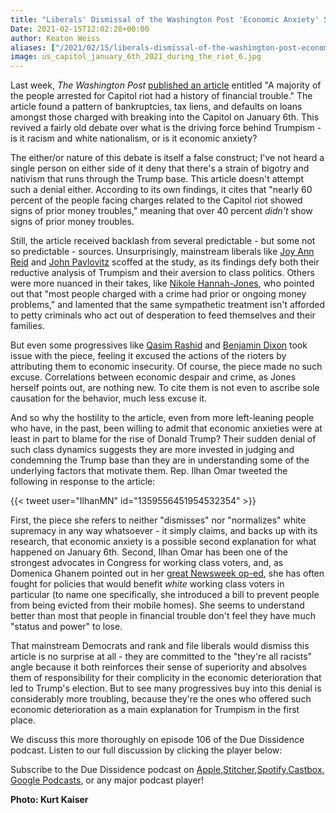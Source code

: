 ```yaml
---
title: "Liberals' Dismissal of the Washington Post 'Economic Anxiety' Study is Predictable and Wrong"
Date: 2021-02-15T12:02:28+00:00
author: Keaton Weiss
aliases: ["/2021/02/15/liberals-dismissal-of-the-washington-post-economic-anxiety-study-is-predictable-and-wrong"]
image: us_capitol_january_6th_2021_during_the_riot_6.jpg
---
```


Last week, *The Washington Post* [published an article](https://www.washingtonpost.com/business/2021/02/10/capitol-insurrectionists-jenna-ryan-financial-problems/) entitled "A majority of the people arrested for Capitol riot had a history of financial trouble." The article found a pattern of bankruptcies, tax liens, and defaults on loans amongst those charged with breaking into the Capitol on January 6th. This revived a fairly old debate over what is the driving force behind Trumpism - is it racism and white nationalism, or is it economic anxiety?

The either/or nature of this debate is itself a false construct; I've not heard a single person on either side of it deny that there's a strain of bigotry and nativism that runs through the Trump base. This article doesn't attempt such a denial either. According to its own findings, it cites that "nearly 60 percent of the people facing charges related to the Capitol riot showed signs of prior money troubles," meaning that over 40 percent *didn't* show signs of prior money troubles.

Still, the article received backlash from several predictable - but some not so predictable - sources. Unsurprisingly, mainstream liberals like [Joy Ann Reid](https://twitter.com/JoyAnnReid/status/1359695992694575113) and [John Pavlovitz](https://twitter.com/johnpavlovitz/status/1359543399922163715) scoffed at the study, as its findings defy both their reductive analysis of Trumpism and their aversion to class politics. Others were more nuanced in their takes, like [Nikole Hannah-Jones](https://twitter.com/nhannahjones/status/1359555187510280194), who pointed out that "most people charged with a crime had prior or ongoing money problems," and lamented that the same sympathetic treatment isn't afforded to petty criminals who act out of desperation to feed themselves and their families. 

But even some progressives like [Qasim Rashid](https://twitter.com/QasimRashid) and [Benjamin Dixon](https://twitter.com/BenjaminPDixon/status/1359969902891827201) took issue with the piece, feeling it excused the actions of the rioters by attributing them to economic insecurity. Of course, the piece made no such excuse. Correlations between economic despair and crime, as Jones herself points out, are nothing new. To cite them is not even to ascribe sole causation for the behavior, much less excuse it.

And so why the hostility to the article, even from more left-leaning people who have, in the past, been willing to admit that economic anxieties were at least in part to blame for the rise of Donald Trump? Their sudden denial of such class dynamics suggests they are more invested in judging and condemning the Trump base than they are in understanding some of the underlying factors that motivate them. Rep. Ilhan Omar tweeted the following in response to the article:

{{< tweet user="IlhanMN" id="1359556451954532354" >}}

First, the piece she refers to neither "dismisses" nor "normalizes" white supremacy in any way whatsoever - it simply claims, and backs up with its research, that economic anxiety is a possible second explanation for what happened on January 6th. Second, Ilhan Omar has been one of the strongest advocates in Congress for working class voters, and, as Domenica Ghanem pointed out in her [great Newsweek op-ed](https://www.newsweek.com/ilhan-omar-fights-white-working-class-1451330), she has often fought for policies that would benefit *white* working class voters in particular (to name one specifically, she introduced a bill to prevent people from being evicted from their mobile homes). She seems to understand better than most that people in financial trouble don't feel they have much "status and power" to lose.

That mainstream Democrats and rank and file liberals would dismiss this article is no surprise at all - they are committed to the "they're all racists" angle because it both reinforces their sense of superiority and absolves them of responsibility for their complicity in the economic deterioration that led to Trump's election. But to see many progressives buy into this denial is considerably more troubling, because they're the ones who offered such economic deterioration as a main explanation for Trumpism in the first place.

We discuss this more thoroughly on episode 106 of the Due Dissidence podcast. Listen to our full discussion by clicking the player below:

Subscribe to the Due Dissidence podcast on [Apple,](https://podcasts.apple.com/us/podcast/due-dissidence/id1457244081)[Stitcher](https://www.stitcher.com/podcast/due-dissidence)[,](https://podcasts.apple.com/us/podcast/due-dissidence/id1457244081)[Spotify](https://open.spotify.com/show/3jDky0r8Cg0vlYuORwWhaE)[,](https://podcasts.apple.com/us/podcast/due-dissidence/id1457244081)[Castbox](https://castbox.fm/channel/Due-Dissidence%7D-id2086184?country=us)[,](https://podcasts.apple.com/us/podcast/due-dissidence/id1457244081) [Google Podcasts](https://podcasts.google.com/feed/aHR0cHM6Ly9mZWVkcy5zb3VuZGNsb3VkLmNvbS91c2Vycy9zb3VuZGNsb3VkOnVzZXJzOjYwNjI5Njg0NC9zb3VuZHMucnNz), or any major podcast player!

**Photo: Kurt Kaiser**
